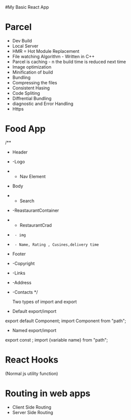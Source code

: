 #My Basic React App

# Parcel

- Dev Build
- Local Server
- HMR = Hot Module Replacement
- File watching Algorithm - Written in C++
- Parcel is caching - n the build time is reduced next time
- Image optimization
- Minification of build
- Bundling
- Compressing the files
- Consistent Hasing
- Code Spliting
- Diffrential Bundling
- diagnostic and Error Handling
- Https

# Food App

/\*\*

- Header
- -Logo
- - Nav Element
- Body
- - Search
- -ReastaurantContainer
- - RestaurantCrad
-      - img
-      - Name, Rating , Cusines,delivery time
- Footer
- -Copyright
- -Links
- -Address
- -Contacts
  \*/

  Two types of import and export

- Default export/import

export default Component;
import Component from "path";

- Named export/import

export const <variable name>;
import {variable name} from "path";

# React Hooks

(Normal js utility function)

# Routing in web apps

- Client Side Routing
- Server Side Routing
